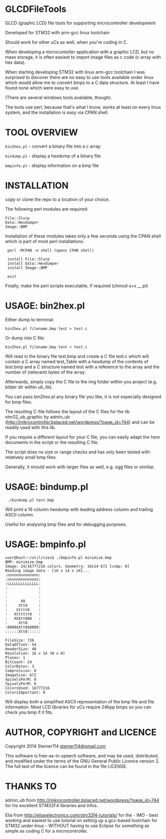 GLCDFileTools
=============

GLCD (graphic LCD) file tools for supporting microcontroller development

Developed for STM32 with arm-gcc linux toolchain

Should work for other uCs as well, when you're coding in C.

When developing a microcontoller application with a graphic LCD, 
but no mass storage, it is often easiest to import image files as 
c code (c array with hex data).

When starting developing STM32 with linux arm-gcc toolchain
I was surprised to discover there are no easy to use tools
available under linux which would allow me to convert bmps
to a C data structure. At least I have found none which 
were easy to use.

(There are several windows tools available, though).

The tools use perl, because that's what I know, works
at least on every linux system, and the installation
is easy via CPAN shell.


TOOL OVERVIEW
=============

 `bin2hex.pl` - convert a binary file into a c array

 `bindump.pl` - display a hexdump of a binary file

 `bmpinfo.pl` - display information on a bmp file



INSTALLATION
============

copy or clone the repo to a location of your choice.

The following perl modules are required:

```
File::Slurp
Data::Hexdumper
Image::BMP
```


Installation of these modules takes only a few seconds using the CPAN shell
which is part of most perl installations:

```
 perl -MCPAN -e shell (opens CPAN shell)
 
 install File::Slurp
 install Data::Hexdumper
 install Image::BMP

 exit
```

Finally, make the perl scripts executable, if required (chmod u+x __.pl)


USAGE: bin2hex.pl
=================

Either dump to terminal:

`bin2hex.pl filename.bmp test > test.c`

Or dump into C file:

`bin2hex.pl filename.bmp test > test.c`

Will read in the binary file test.bmp and create a C file test.c
which will contain a C array named test_Table with a hexdump of the contents
of test.bmp and a C structure named test with a reference to the 
array and the number of (relevant) bytes of the array.

Afterwards, simply copy the C file to the img folder within you
project (e.g. bilder dir within ub_lib).

You can pass bin2hex.pl any binary file you like, it is not especially
designed for bmp files.

The resulting C-file follows the layout of the C files for the lib
stm32_ub_graphic by admin_ub (http://mikrocontroller.bplaced.net/wordpress/?page_id=744)
and can be readily used with this lib.

If you require a different layout for your C file, you can easily adapt the 
here documents in the script or the resulting C file.

The script does no size or range checks and has only been tested with 
relatively small bmp files.

Generally, it should work with larger files as well, e.g. ogg files or similiar.


USAGE: bindump.pl
=================

` ./bindump.pl test.bmp`

Will print a 16 column hexdump with leading address column and trailing ASCII
column.

Useful for analysing bmp files and for debugging purposes.


USAGE: bmpinfo.pl
=================

```
user@host:~/utilities$ ./bmpinfo.pl minimize.bmp 
BMP: minimize.bmp
Image: 24/16777216 colors. Geometry: 16x14 672 [comp: 0]
Reading image data - [16 x 14 x 24]...
:nnnnnnnnnnnnnn:
:nnnnnnnnnnnnnn:
:LLLLLLLLLLLLLL:
:              :
:              :
:              :
:      X0      :
:     Xtt0     :
:    Xtttt0    :
:   Xtttttt0   :
:   XXXtt000   :
:     Xtt0     :
:0000$Xtt0$0000:
::::::Xtt0::::::

FileSize: 726 
DataOffset: 54 
HeaderSize: 40 
Resolution: 16 x 14 (W x H)
Planes: 1 
BitCount: 24 
ColorBytes: 3 
Compression: 0 
ImageSize: 672 
XpixelsPerM: 0 
YpixelsPerM: 0 
ColorsUsed: 16777216 
ColorsImportant: 0 
```

Will display both a simplified ASCII representation of the bmp file
and file information. Most LCD libraries for uCs require 24bpp bmps
so you can check you bmp if it fits.



AUTHOR, COPYRIGHT and LICENCE
=============================

Copyright 2014 Stemer114 <stemer114@gmail.com>

This software is free-as-in-speech software, and may be used, distributed, and modified 
under the terms of the GNU General Public Licence version 2. The full text of the 
licence can be found in the file LICENSE.


THANKS TO
=========

admin_ub from http://mikrocontroller.bplaced.net/wordpress/?page_id=744 for his 
excellent STM32F4 libraries and infos.

Elia from http://eliaselectronics.com/stm32f4-tutorials/ for the - IMO - best working and easiest
to use tutorial on setting up a gcc-based toolchain for STM32 under linux - WITHOUT
having to use Eclipse for something as simple as coding C for a microcontroller.


